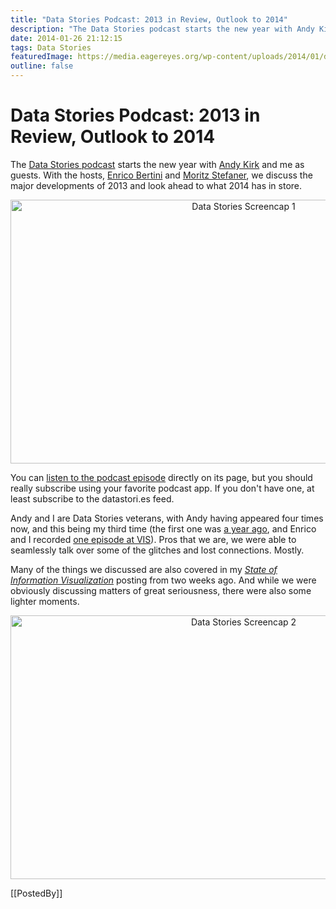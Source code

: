 ```yaml
---
title: "Data Stories Podcast: 2013 in Review, Outlook to 2014"
description: "The Data Stories podcast starts the new year with Andy Kirk and me as guests. With the hosts, Enrico Bertini and Moritz Stefaner, we discuss the major developments of 2013 and look ahead to what 2014 has in store."
date: 2014-01-26 21:12:15
tags: Data Stories
featuredImage: https://media.eagereyes.org/wp-content/uploads/2014/01/datastories-screencap1.jpg
outline: false
---
```


# Data Stories Podcast: 2013 in Review, Outlook to 2014

The <a href="http://datastori.es/">Data Stories podcast</a> starts the new year with <a href="http://www.visualisingdata.com">Andy Kirk</a> and me as guests. With the hosts, <a href="http://fellinlovewithdata.com">Enrico Bertini</a> and <a href="http://stefaner.eu">Moritz Stefaner</a>, we discuss the major developments of 2013 and look ahead to what 2014 has in store.

<p align="center"><img class="aligncenter size-medium wp-image-3090" alt="Data Stories Screencap 1" src="https://media.eagereyes.org/wp-content/uploads/2014/01/datastories-screencap1-730x422.jpg" width="730" height="422" /></p>

You can <a href="http://datastori.es/ds31-year-review-w-andy-kirk-and-robert-kosara/">listen to the podcast episode</a> directly on its page, but you should really subscribe using your favorite podcast app. If you don't have one, at least subscribe to the datastori.es feed.

Andy and I are Data Stories veterans, with Andy having appeared four times now, and this being my third time (the first one was <a title="Listen To Me Dispense My Wisdom on the Data Stories Podcast!" href="/blog/2012/listen-dispense-wisdom-data-stories-podcast">a year ago</a>, and Enrico and I recorded <a href="http://datastori.es/data-stories-28-ieee-vis13-highlights-w-robert-kosara/">one episode at VIS</a>). Pros that we are, we were able to seamlessly talk over some of the glitches and lost connections. Mostly.

Many of the things we discussed are also covered in my <em><a title="The State of Information Visualization, 2014" href="/blog/2014/the-state-of-information-visualization-2014">State of Information Visualization</a></em> posting from two weeks ago. And while we were obviously discussing matters of great seriousness, there were also some lighter moments.

<p align="center"><img class="aligncenter size-medium wp-image-3091" alt="Data Stories Screencap 2" src="https://media.eagereyes.org/wp-content/uploads/2014/01/datastories-screencap2-730x422.jpg" width="730" height="422" /></p>

[[PostedBy]]

